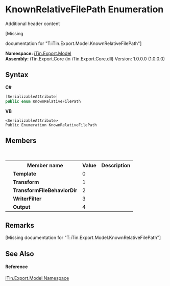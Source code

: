 # KnownRelativeFilePath Enumeration
Additional header content 

\[Missing <summary> documentation for "T:iTin.Export.Model.KnownRelativeFilePath"\]

**Namespace:**&nbsp;<a href="ef57ffcc-e95e-b212-5a46-9aa6f5a3511f">iTin.Export.Model</a><br />**Assembly:**&nbsp;iTin.Export.Core (in iTin.Export.Core.dll) Version: 1.0.0.0 (1.0.0.0)

## Syntax

**C#**<br />
``` C#
[SerializableAttribute]
public enum KnownRelativeFilePath
```

**VB**<br />
``` VB
<SerializableAttribute>
Public Enumeration KnownRelativeFilePath
```


## Members
&nbsp;<table><tr><th></th><th>Member name</th><th>Value</th><th>Description</th></tr><tr><td /><td target="F:iTin.Export.Model.KnownRelativeFilePath.Template">**Template**</td><td>0</td><td /></tr><tr><td /><td target="F:iTin.Export.Model.KnownRelativeFilePath.Transform">**Transform**</td><td>1</td><td /></tr><tr><td /><td target="F:iTin.Export.Model.KnownRelativeFilePath.TransformFileBehaviorDir">**TransformFileBehaviorDir**</td><td>2</td><td /></tr><tr><td /><td target="F:iTin.Export.Model.KnownRelativeFilePath.WriterFilter">**WriterFilter**</td><td>3</td><td /></tr><tr><td /><td target="F:iTin.Export.Model.KnownRelativeFilePath.Output">**Output**</td><td>4</td><td /></tr></table>

## Remarks
\[Missing <remarks> documentation for "T:iTin.Export.Model.KnownRelativeFilePath"\]

## See Also


#### Reference
<a href="ef57ffcc-e95e-b212-5a46-9aa6f5a3511f">iTin.Export.Model Namespace</a><br />